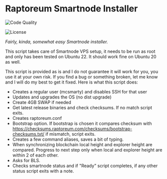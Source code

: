 # Raptoreum Smartnode Installer

![Code Quality](https://img.shields.io/codacy/grade/lorne-rtm/smartnode-installer)

![License](https://img.shields.io/github/license/lorne-rtm/smartnode-installer)

*Fairly, kinda, somewhat easy Smartnode installer.*

This script takes care of Smartnode VPS setup, it needs to be run as root and only has been tested on Ubuntu 22. It should work fine on Ubuntu 20 as well.

This script is provided as is and I do not guarantee it will work for you, you use it at your own risk. If you find a bug or something broken, let me know and I will do my best to get it fixed. Here is what this script does:

- Creates a regular user (mcsmarty) and disables SSH for that user
- Updates and upgrades the OS (no dist upgrade)
- Create 4GB SWAP if needed
- Get latest release binaries and check checksums. If no match script exits.
- Creates raptoreum.conf
- Bootstrap option. If bootstrap is chosen it compares checksum with https://checksums.raptoreum.com/checksums/bootstrap-checksums.txt/ if mismatch, script exits.
- Creates a few command aliases, saves a bit of typing.
- When synchronizing blockchain local height and explorer height are compared. Progress to next step only when local and explorer height are within 2 of each other.
- Asks for BLS.
- Checks smartnode status and if "Ready" script completes, if any other status script exits with a note.
